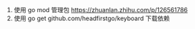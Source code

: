 1. 使用 go mod 管理包 https://zhuanlan.zhihu.com/p/126561786
2. 使用 go get github.com/headfirstgo/keyboard 下载依赖